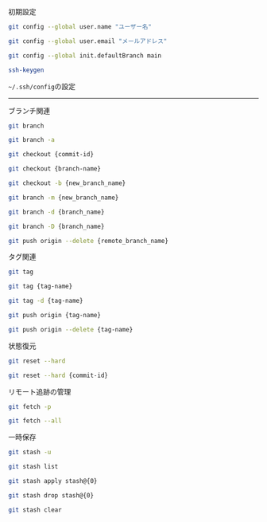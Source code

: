 初期設定
```sh
git config --global user.name "ユーザー名"

git config --global user.email "メールアドレス"

git config --global init.defaultBranch main

ssh-keygen
```

`~/.ssh/config`の設定

---

ブランチ関連
```sh
git branch

git branch -a

git checkout {commit-id}

git checkout {branch-name}

git checkout -b {new_branch_name}

git branch -m {new_branch_name}

git branch -d {branch_name}

git branch -D {branch_name}

git push origin --delete {remote_branch_name}
```

タグ関連
```sh
git tag

git tag {tag-name}

git tag -d {tag-name}

git push origin {tag-name}

git push origin --delete {tag-name}
```

状態復元
```sh
git reset --hard

git reset --hard {commit-id}
```

リモート追跡の管理
```sh
git fetch -p

git fetch --all
```

一時保存
```sh
git stash -u

git stash list

git stash apply stash@{0}

git stash drop stash@{0}

git stash clear
```
